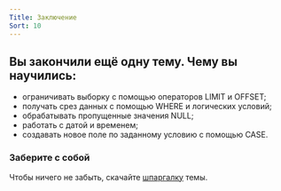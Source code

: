 ```yaml
---
Title: Заключение
Sort: 10
---
```


## Вы закончили ещё одну тему. Чему вы научились:

- ограничивать выборку с помощью операторов LIMIT и OFFSET;
- получать срез данных с помощью WHERE и логических условий;
- обрабатывать пропущенные значения NULL;
- работать с датой и временем;
- создавать новое поле по заданному условию с помощью CASE.

### Заберите с собой

Чтобы ничего не забыть, скачайте [шпаргалку](%base_url%/images/Срезы_данных_в_SQL_bSQL.pdf) темы.